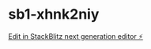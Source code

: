 # sb1-xhnk2niy

[Edit in StackBlitz next generation editor ⚡️](https://stackblitz.com/~/github.com/sandrofreefire/sb1-xhnk2niy)
